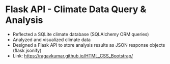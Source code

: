 # Flask API - Climate Data Query & Analysis
- Reflected a SQLite climate database (SQLAlchemy ORM queries)
- Analyzed and visualized climate data
- Designed a Flask API to store analysis results as JSON response objects (flask jsonify)
- Link: https://ragavkumar.github.io/HTML_CSS_Bootstrap/

